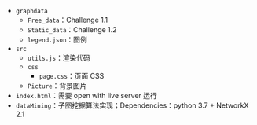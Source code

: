 * `graphdata`
  * `Free_data`：Challenge 1.1
  * `Static_data`：Challenge 1.2
  * `legend.json`：图例
* `src`
  * `utils.js`：渲染代码
  * `css`
    * `page.css`：页面 CSS
  * `Picture`：背景图片
* `index.html`：需要 open with live server 运行
* `dataMining`：子图挖掘算法实现；Dependencies：python 3.7 + NetworkX 2.1